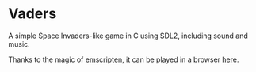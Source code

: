 # Vaders

A simple Space Invaders-like game in C using SDL2, including sound and music.

Thanks to the magic of [emscripten](https://emscripten.org/), it can be played in a browser [here](https://bsutherland.github.io/vaders).
